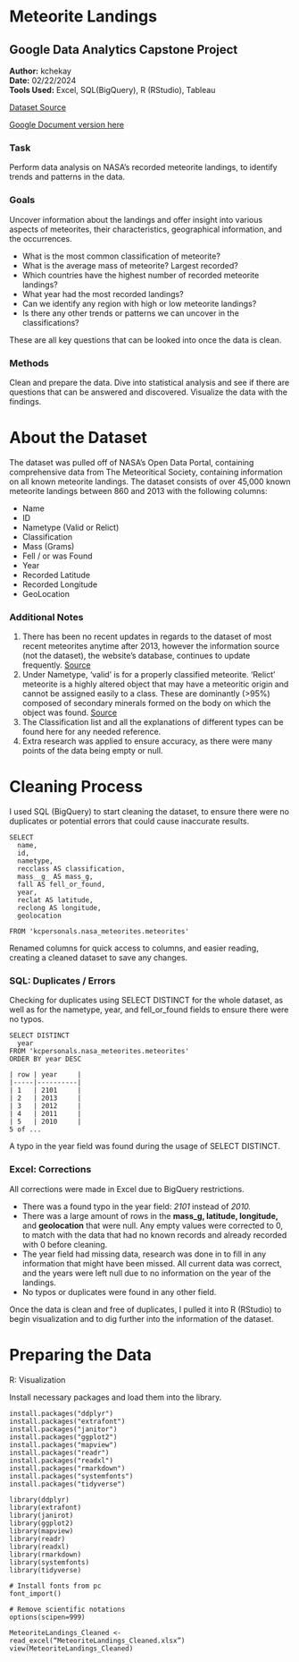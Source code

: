 # Meteorite Landings
## Google Data Analytics Capstone Project

**Author:** kchekay\
**Date:** 02/22/2024\
**Tools Used:** Excel, SQL(BigQuery), R (RStudio), Tableau


[Dataset Source](https://data.nasa.gov/Space-Science/Meteorite-Landings/gh4g-9sfh/about_data)

[Google Document version here](https://docs.google.com/document/d/1kVb9r5TbEqCEM2WUz1StEYAiVT9-Ulqv7vIHcLH6J9o/edit?usp=sharing)

### Task

Perform data analysis on NASA’s recorded meteorite landings, to identify trends and patterns in the data.

### Goals

Uncover information about the landings and offer insight into various aspects of meteorites, their characteristics, geographical information, and the occurrences.

+ What is the most common classification of meteorite?
+ What is the average mass of meteorite? Largest recorded?
+ Which countries have the highest number of recorded meteorite landings?
+ What year had the most recorded landings?
+ Can we identify any region with high or low meteorite landings?
+ Is there any other trends or patterns we can uncover in the classifications?

These are all key questions that can be looked into once the data is clean.

### Methods

Clean and prepare the data. Dive into statistical analysis and see if there are questions that can be answered and discovered. Visualize the data with the findings.

# About the Dataset

The dataset was pulled off of NASA’s Open Data Portal, containing comprehensive data from The Meteoritical Society, containing information on all known meteorite landings. The dataset consists of over 45,000 known meteorite landings between 860 and 2013 with the following columns:

+ Name
+ ID
+ Nametype (Valid or Relict)
+ Classification
+ Mass (Grams)
+ Fell / or was Found
+ Year
+ Recorded Latitude
+ Recorded Longitude
+ GeoLocation

### Additional Notes

1. There has been no recent updates in regards to the dataset of most recent meteorites anytime after 2013, however the information source (not the dataset), the website’s database, continues to update frequently. [Source](https://www.lpi.usra.edu/meteor/about.php)
2. Under Nametype, ‘valid’ is for a properly classified meteorite. ‘Relict’ meteorite is a highly altered object that may have a meteoritic origin and cannot be assigned easily to a class. These are dominantly (>95%) composed of secondary minerals formed on the body on which the object was found. [Source](https://www.lpi.usra.edu/meteor/metbullclass.php?sea=Relict%20meteorite)
3. The Classification list and all the explanations of different types can be found here for any needed reference.
4. Extra research was applied to ensure accuracy, as there were many points of the data being empty or null.

# Cleaning Process

I used SQL (BigQuery) to start cleaning the dataset, to ensure there were no duplicates or potential errors that could cause inaccurate results.

```
SELECT
  name,
  id,
  nametype,
  recclass AS classification,
  mass__g_ AS mass_g,
  fall AS fell_or_found,
  year,
  reclat AS latitude,
  reclong AS longitude,
  geolocation

FROM 'kcpersonals.nasa_meteorites.meteorites'
```

Renamed columns for quick access to columns, and easier reading, creating a cleaned dataset to save any changes.

### SQL: Duplicates / Errors

Checking for duplicates using SELECT DISTINCT for the whole dataset, as well as for the nametype, year, and fell_or_found fields to ensure there were no typos.

```
SELECT DISTINCT
  year
FROM 'kcpersonals.nasa_meteorites.meteorites'
ORDER BY year DESC

| row | year     |
|-----|----------|
| 1   | 2101     |
| 2   | 2013     |
| 3   | 2012     |
| 4   | 2011     |
| 5   | 2010     |
5 of ...
```

A typo in the year field was found during the usage of SELECT DISTINCT.

### Excel: Corrections

All corrections were made in Excel due to BigQuery restrictions.

+ There was a found typo in the year field: *2101* instead of *2010.*
+ There was a large amount of rows in the **mass_g, latitude, longitude,** and **geolocation** that were null. Any empty values were corrected to 0, to match with the data that had no known records and already recorded with 0 before cleaning.
+ The year field had missing data, research was done in to fill in any information that might have been missed. All current data was correct, and the years were left null due to no information on the year of the landings.
+ No typos or duplicates were found in any other field.

Once the data is clean and free of duplicates, I pulled it into R (RStudio) to begin visualization and to dig further into the information of the dataset. 

# Preparing the Data

R: Visualization

Install necessary packages and load them into the library.

```
install.packages("ddplyr")
install.packages("extrafont")
install.packages("janitor")
install.packages("ggplot2")
install.packages("mapview")
install.packages("readr")
install.packages("readxl")
install.packages("rmarkdown")
install.packages("systemfonts")
install.packages("tidyverse")

library(ddplyr)
library(extrafont)
library(janirot)
library(ggplot2)
library(mapview)
library(readr)
library(readxl)
library(rmarkdown)
library(systemfonts)
library(tidyverse)

# Install fonts from pc
font_import() 

# Remove scientific notations
options(scipen=999)

MeteoriteLandings_Cleaned <- read_excel(“MeteoriteLandings_Cleaned.xlsx”)
view(MeteoriteLandings_Cleaned)
```


